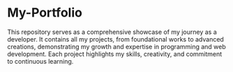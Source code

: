 # My-Portfolio
 This repository serves as a comprehensive showcase of my journey as a developer. It contains all my projects, from foundational works to advanced creations, demonstrating my growth and expertise in programming and web development.  Each project highlights my skills, creativity, and commitment to continuous learning.
